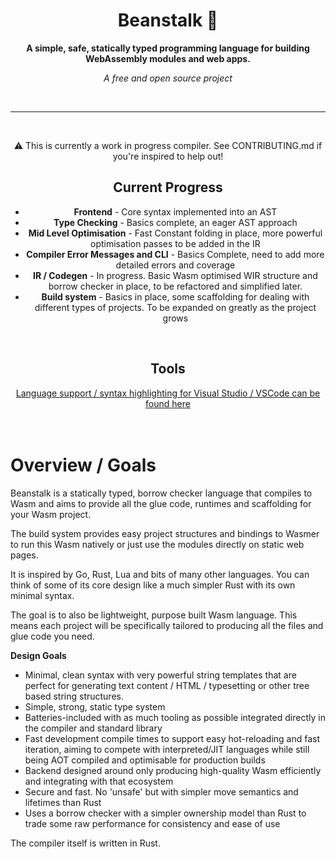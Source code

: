 <div align="center">

  <h1>Beanstalk 🌱</h1>

  <p>
    <strong>A simple, safe, statically typed programming language for building WebAssembly modules and web apps.</strong>
  </p>

  <p><em>
    A free and open source project
  </em></p>

  <br>

  ---
  <br>

  <p>⚠️ This is currently a work in progress compiler. See CONTRIBUTING.md if you're inspired to help out!</p>

  <h2>Current Progress</h2>
  <ul>
    <li><strong>Frontend</strong> - Core syntax implemented into an AST</li>
    <li><strong>Type Checking</strong> - Basics complete, an eager AST approach</li>
    <li><strong>Mid Level Optimisation</strong> - Fast Constant folding in place, more powerful optimisation passes to be added in the IR</li>
    <li><strong>Compiler Error Messages and CLI</strong> - Basics Complete, need to add more detailed errors and coverage</li>
    <li><strong>IR / Codegen</strong> - In progress. Basic Wasm optimised WIR structure and borrow checker in place, to be refactored and simplified later.</li>
    <li><strong>Build system</strong> - Basics in place, some scaffolding for dealing with different types of projects. To be expanded on greatly as the project grows
    </li>
  </ul>

[//]: # (  <h1>)

[//]: # (    <a href="https://nyejames.github.io/beanstalk">)

[//]: # (      Plans and Documentation)

[//]: # (    </a>)

[//]: # (  </h1>)

[//]: # (  <p>The docs were created using this language. The output of the compiler is directly pushed to GitHub pages. Not everything in the documentation has been implemented fully, it's mostly full of design plans.</p>)
<br>
<h2>Tools</h2>
<a href="https://github.com/nyejames/beanstalk-plugin">Language support / syntax highlighting for Visual Studio / VSCode can be found here</a>

</div>

<br>
<br>

# Overview / Goals
Beanstalk is a statically typed, borrow checker language that compiles to Wasm and aims to provide all the glue code, runtimes and scaffolding for your Wasm project.

The build system provides easy project structures and bindings to Wasmer to run this Wasm natively or just use the modules directly on static web pages.

It is inspired by Go, Rust, Lua and bits of many other languages. You can think of some of its core design like a much simpler Rust with its own minimal syntax.

The goal is to also be lightweight, purpose built Wasm language. This means each project will be specifically tailored to producing all the files and glue code you need. 

**Design Goals**
- Minimal, clean syntax with very powerful string templates that are perfect for generating text content / HTML / typesetting or other tree based string structures.
- Simple, strong, static type system
- Batteries-included with as much tooling as possible integrated directly in the compiler and standard library
- Fast development compile times to support easy hot-reloading and fast iteration, aiming to compete with interpreted/JIT languages while still being AOT compiled and optimisable for production builds
- Backend designed around only producing high-quality Wasm efficiently and integrating with that ecosystem
- Secure and fast. No 'unsafe' but with simpler move semantics and lifetimes than Rust
- Uses a borrow checker with a simpler ownership model than Rust to trade some raw performance for consistency and ease of use

The compiler itself is written in Rust.

<br>
